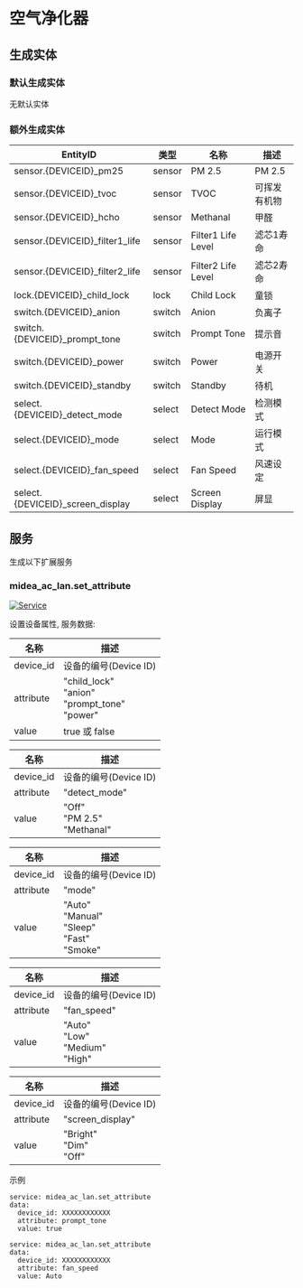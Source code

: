 # 空气净化器

## 生成实体
### 默认生成实体
无默认实体

### 额外生成实体

EntityID | 类型 | 名称 | 描述
--- | --- | --- | --- 
sensor.{DEVICEID}_pm25 | sensor | PM 2.5 | PM 2.5
sensor.{DEVICEID}_tvoc | sensor | TVOC | 可挥发有机物
sensor.{DEVICEID}_hcho | sensor | Methanal | 甲醛
sensor.{DEVICEID}_filter1_life | sensor | Filter1 Life Level | 滤芯1寿命
sensor.{DEVICEID}_filter2_life | sensor | Filter2 Life Level | 滤芯2寿命
lock.{DEVICEID}_child_lock | lock | Child Lock | 童锁
switch.{DEVICEID}_anion | switch | Anion | 负离子
switch.{DEVICEID}_prompt_tone | switch | Prompt Tone | 提示音
switch.{DEVICEID}_power | switch | Power | 电源开关
switch.{DEVICEID}_standby | switch | Standby | 待机
select.{DEVICEID}_detect_mode | select | Detect Mode | 检测模式 
select.{DEVICEID}_mode | select | Mode | 运行模式
select.{DEVICEID}_fan_speed | select | Fan Speed | 风速设定
select.{DEVICEID}_screen_display | select | Screen Display | 屏显

## 服务
生成以下扩展服务

### midea_ac_lan.set_attribute

[![Service](https://my.home-assistant.io/badges/developer_call_service.svg)](https://my.home-assistant.io/redirect/developer_call_service/?service=midea_ac_lan.set_attribute)

设置设备属性, 服务数据:

名称 | 描述
--- | ---
device_id | 设备的编号(Device ID)
attribute | "child_lock"<br/>"anion"<br/>"prompt_tone"<br/>"power"
value | true 或 false

名称 | 描述
--- | ---
device_id | 设备的编号(Device ID)
attribute | "detect_mode"
value | "Off"<br/>"PM 2.5"<br/>"Methanal"

名称 | 描述
--- | ---
device_id | 设备的编号(Device ID)
attribute | "mode"
value | "Auto"<br/>"Manual"<br/>"Sleep"<br/>"Fast"<br/>"Smoke"

名称 | 描述
--- | ---
device_id | 设备的编号(Device ID)
attribute | "fan_speed"
value | "Auto"<br/>"Low"<br/>"Medium"<br/>"High"

名称 | 描述
--- | ---
device_id | 设备的编号(Device ID)
attribute | "screen_display"
value | "Bright"<br/>"Dim"<br/>"Off"

示例
```
service: midea_ac_lan.set_attribute
data:
  device_id: XXXXXXXXXXXX
  attribute: prompt_tone
  value: true
```

```
service: midea_ac_lan.set_attribute
data:
  device_id: XXXXXXXXXXXX
  attribute: fan_speed
  value: Auto
```